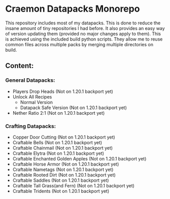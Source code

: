 # Craemon Datapacks Monorepo
This repository includes most of my datapacks. This is done to reduce the insane amount of tiny repositories I had before. It also provides an easy way of version updating them (provided no major changes apply to them). This is achieved using the included build python scripts. They allow me to reuse common files across multiple packs by merging multiple directories on build.

## Content:

### General Datapacks:
- Players Drop Heads (Not on 1.20.1 backport yet)
- Unlock All Recipes
    - Normal Version
    - Datapack Safe Version (Not on 1.20.1 backport yet)
- Nether Ratio 2:1 (Not on 1.20.1 backport yet)


### Crafting Datapacks:
- Copper Door Cutting (Not on 1.20.1 backport yet)
- Craftable Bells (Not on 1.20.1 backport yet)
- Craftable Chainmail (Not on 1.20.1 backport yet)
- Craftable Elytra (Not on 1.20.1 backport yet)
- Craftable Enchanted Golden Apples (Not on 1.20.1 backport yet)
- Craftable Horse Armor (Not on 1.20.1 backport yet)
- Craftable Nametags (Not on 1.20.1 backport yet)
- Craftable Rooted Dirt (Not on 1.20.1 backport yet)
- Craftable Saddles (Not on 1.20.1 backport yet)
- Craftable Tall Grass(and Fern) (Not on 1.20.1 backport yet)
- Craftable Tridents (Not on 1.20.1 backport yet)